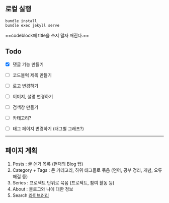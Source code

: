 ## 로컬 실행

```dir
bundle install
bundle exec jekyll serve
```

==codeblock에 title을 쓰지 말자 깨진다.==

## Todo

- [x] 댓글 기능 만들기
- [ ] 코드블럭 제목 만들기
- [ ] 로고 변경하기
- [ ] 이미지, 설명 변경하기
- [ ] 검색창 만들기
- [ ] 카테고리?
- [ ] 태그 페이지 변경하기 (태그별 그래프?)



---

## 페이지 계획

1. Posts : 글 쓴거 목록 (현재의 Blog 탭)
2. Category + Tags : 큰 카테고리, 하위 태그들로 묶음 (언어, 공부 정리, 개념, 오류 해결 등)
3. Series : 프로젝트 단위로 묶음 (프로젝트, 참여 활동 등)
4. About : 블로그와 나에 대한 정보
5. Search [라이브러리](https://jamesu.dev/posts/2021/01/03/adding-search-page-on-jekyll/)